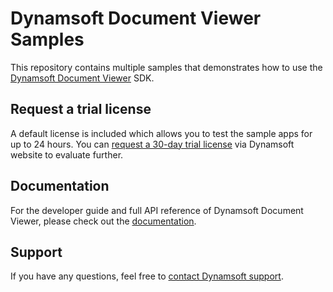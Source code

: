 # Dynamsoft Document Viewer Samples

This repository contains multiple samples that demonstrates how to use the [Dynamsoft Document Viewer](https://www.dynamsoft.com/document-viewer/docs/introduction/index.html?utm_source=sampleReadme) SDK.

## Request a trial license

A default license is included which allows you to test the sample apps for up to 24 hours. You can [request a 30-day trial license](https://www.dynamsoft.com/customer/license/trialLicense?product=ddv&utm_source=sampleReadme) via Dynamsoft website to evaluate further.

## Documentation

For the developer guide and full API reference of Dynamsoft Document Viewer, please check out the [documentation](https://www.dynamsoft.com/document-viewer/docs/introduction/index.html?utm_source=sampleReadme).

## Support

If you have any questions, feel free to [contact Dynamsoft support](https://www.dynamsoft.com/company/contact?utm_source=sampleReadme).


